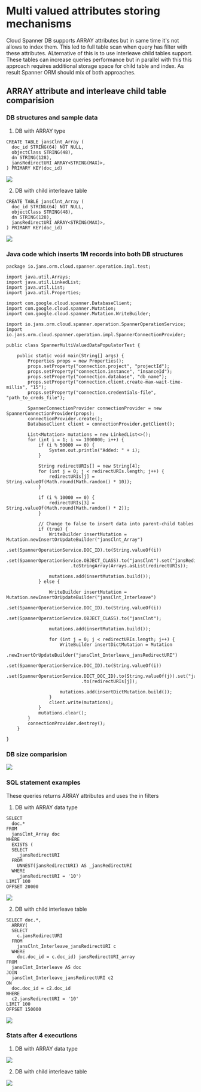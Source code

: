 # Multi valued attributes storing mechanisms

Cloud Spanner DB supports ARRAY attributes but in same time it's not allows to index them. This led to full table scan when query has filter with these attributes. ALternative of this is to use interleave child tables support. These tables can increase queries performance but in parallel with this this approach requires additional storage space for child table and index. As result Spanner ORM should mix of both approaches.

## ARRAY attribute and interleave child table comparision

### DB structures and sample data

1. DB with ARRAY type

```
CREATE TABLE jansClnt_Array (
  doc_id STRING(64) NOT NULL,
  objectClass STRING(48),
  dn STRING(128),
  jansRedirectURI ARRAY<STRING(MAX)>,
) PRIMARY KEY(doc_id)

```

![](./img/array_data.png) <!-- .element height="50%" width="50%" -->

2. DB with child interleave table

```
CREATE TABLE jansClnt_Array (
  doc_id STRING(64) NOT NULL,
  objectClass STRING(48),
  dn STRING(128),
  jansRedirectURI ARRAY<STRING(MAX)>,
) PRIMARY KEY(doc_id)

```

![](./img/interleave_data.png) <!-- .element height="50%" width="50%" -->

### Java code which inserts 1M records into both DB structures
```
package io.jans.orm.cloud.spanner.operation.impl.test;

import java.util.Arrays;
import java.util.LinkedList;
import java.util.List;
import java.util.Properties;

import com.google.cloud.spanner.DatabaseClient;
import com.google.cloud.spanner.Mutation;
import com.google.cloud.spanner.Mutation.WriteBuilder;

import io.jans.orm.cloud.spanner.operation.SpannerOperationService;
import io.jans.orm.cloud.spanner.operation.impl.SpannerConnectionProvider;

public class SpannerMultiValuedDataPopulatorTest {

	public static void main(String[] args) {
		Properties props = new Properties();
		props.setProperty("connection.project", "projectId");
		props.setProperty("connection.instance", "insanceId");
		props.setProperty("connection.database", "db_name");
		props.setProperty("connection.client.create-max-wait-time-millis", "15");
		props.setProperty("connection.credentials-file", "path_to_creds_file");

		SpannerConnectionProvider connectionProvider = new SpannerConnectionProvider(props);
		connectionProvider.create();
		DatabaseClient client = connectionProvider.getClient();

		List<Mutation> mutations = new LinkedList<>();
		for (int i = 1; i <= 1000000; i++) {
			if (i % 50000 == 0) {
				System.out.println("Added: " + i);
			}

			String redirectURIs[] = new String[4];
			for (int j = 0; j < redirectURIs.length; j++) {
				redirectURIs[j] = String.valueOf(Math.round(Math.random() * 10));
			}

			if (i % 10000 == 0) {
				redirectURIs[3] = String.valueOf(Math.round(Math.random() * 2));
			}

			// Change to false to insert data into parent-child tables
			if (true) {
				WriteBuilder insertMutation = Mutation.newInsertOrUpdateBuilder("jansClnt_Array")
						.set(SpannerOperationService.DOC_ID).to(String.valueOf(i))
						.set(SpannerOperationService.OBJECT_CLASS).to("jansClnt").set("jansRedirectURI")
						.toStringArray(Arrays.asList(redirectURIs));

				mutations.add(insertMutation.build());
			} else {

				WriteBuilder insertMutation = Mutation.newInsertOrUpdateBuilder("jansClnt_Interleave")
						.set(SpannerOperationService.DOC_ID).to(String.valueOf(i))
						.set(SpannerOperationService.OBJECT_CLASS).to("jansClnt");

				mutations.add(insertMutation.build());

				for (int j = 0; j < redirectURIs.length; j++) {
					WriteBuilder insertDictMutation = Mutation
							.newInsertOrUpdateBuilder("jansClnt_Interleave_jansRedirectURI")
							.set(SpannerOperationService.DOC_ID).to(String.valueOf(i))
							.set(SpannerOperationService.DICT_DOC_ID).to(String.valueOf(j)).set("jansRedirectURI")
							.to(redirectURIs[j]);

					mutations.add(insertDictMutation.build());
				}
				client.write(mutations);
			}
			mutations.clear();
		}
		connectionProvider.destroy();
	}

}

```

### DB size comparision

![](./img/db_size.png) <!-- .element height="50%" width="50%" -->

### SQL statement examples

These queries returns ARRAY attributes and uses the in filters

1. DB with ARRAY data type

```
SELECT
  doc.*
FROM
  jansClnt_Array doc
WHERE
  EXISTS (
  SELECT
    _jansRedirectURI
  FROM
    UNNEST(jansRedirectURI) AS _jansRedirectURI
  WHERE
    _jansRedirectURI = '10')
LIMIT 100
OFFSET 20000
```

![](./img/sql_array_data.png) <!-- .element height="50%" width="50%" -->


2. DB with child interleave table

```
SELECT doc.*,
  ARRAY(
  SELECT
    c.jansRedirectURI
  FROM
    jansClnt_Interleave_jansRedirectURI c
  WHERE
    doc.doc_id = c.doc_id) jansRedirectURI_array
FROM
  jansClnt_Interleave AS doc
JOIN
  jansClnt_Interleave_jansRedirectURI c2
ON
  doc.doc_id = c2.doc_id
WHERE
  c2.jansRedirectURI = '10'
LIMIT 100
OFFSET 150000

```

![](./img/sql_interleave_data.png) <!-- .element height="50%" width="50%" -->

### Stats after 4 executions

1. DB with ARRAY data type

![](./img/sql_stat_array_data.png) <!-- .element height="50%" width="50%" -->

2. DB with child interleave table

![](./img/sql_stat_interleave_data.png) <!-- .element height="50%" width="50%" -->
